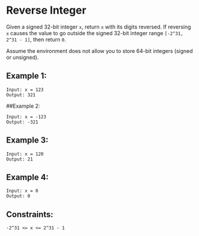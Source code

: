 # Reverse Integer
Given a signed 32-bit integer ```x```, return ```x``` with its digits reversed. 
If reversing ```x``` causes the value to go outside the signed 32-bit integer range ```[-2^31, 2^31 - 1]```, then return ```0```.

Assume the environment does not allow you to store 64-bit integers (signed or unsigned).

## Example 1:
```
Input: x = 123
Output: 321
```
##Example 2:
```
Input: x = -123
Output: -321
```
## Example 3:
```
Input: x = 120
Output: 21
```
## Example 4:
```
Input: x = 0
Output: 0
```
## Constraints:
```
-2^31 <= x <= 2^31 - 1
```
